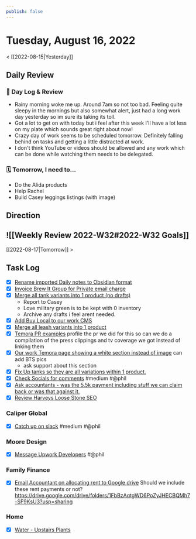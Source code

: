 ```yaml
---
publish: false 
---
```


# Tuesday, August 16, 2022

< [[2022-08-15|Yesterday]]

## Daily Review

### 📕 Day Log & Review
- Rainy morning woke me up. Around 7am so not too bad. Feeling quite sleepy in the mornings but also somewhat alert, just had a long work day yesterday so im sure its taking its toll.
- Got a lot to get on with today but i feel after this week I'll have a lot less on my plate which sounds great right about now!
- Crazy day of work seems to be scheduled tomorrow. Definitely falling behind on tasks and getting a little distracted at work. 
- I don't think YouTube or videos should be allowed and any work which can be done while watching them needs to be delegated. 



### 🗓 Tomorrow, I need to...
- Do the Alida products 
- Help Rachel 
- Build Casey leggings listings (with image)



## Direction

![[Weekly Review 2022-W32#2022-W32 Goals]]
---

[[2022-08-17|Tomorrow]] >

## Task Log
- [x] [Rename imported Daily notes to Obsidian format](things:///show?id=RMfV5ZHZQGNrpqDjQrXNU)
- [x] [Invoice Brew It Group for Private email charge](things:///show?id=6X64Krc1WiHT5f8TgM2aSY)
- [x] [Merge all tank variants into 1 product (no drafts)](things:///show?id=8KauJmXSaSoxk3yLb8SNC7)
	- Report to Casey
	- Love military green is to be kept with 0 inventory
	- Archive any drafts i feel arent needed.
- [x] [Add Buy Local to our work CMS](things:///show?id=NiFcDerUWPhjFreJJ4rXdk)
- [x] [Merge all leash variants into 1 product](things:///show?id=GGt7yN4BTyAn25MNiCMYXm)
- [x] [Temora PR examples](things:///show?id=CiMYDivYkty6VB75mGZNaB)
	profile the pr we did for this so can we do a compilation of the press clippings and tv coverage we got instead of linking them
- [x] [Our work Temora page showing a white section instead of image](things:///show?id=JPvJgpySmRNmeCqJYPL25W)
	can add BTS pics
	- ask support about this section
- [x] [Fix Up tanks so they are all variations within 1 product.](things:///show?id=9Yj9uoU7cLkuKxFZmpiYH9)
- [x] [Check Socials for comments](things:///show?id=EQ5rLqbfNp8HitQX3w8uQi) #medium #@phil
- [x] [Ask accountants - was the 5.5k payment including stuff we can claim back or was that against it.](things:///show?id=DLi9TL4i7u8SMVkLPRDqjF)
- [x] [Review Harveys Loose Stone SEO](things:///show?id=2XP3KU8TWwBefoccLmJydC)
### Caliper Global
- [x] [Catch up on slack](things:///show?id=VE6vH3ooHP7wjV4tUGcQTr) #medium #@phil
### Moore Design
- [x] [Message Upwork Developers](things:///show?id=HPdsGu7KUEF1adV87THEF4) #@phil
### Family Finance
- [x] [Email Accountant on allocating rent to Google drive](things:///show?id=E9ZTW4RcMT9SLwCVkqP1XR)
	Should we include these rent payments or not? 
	https://drive.google.com/drive/folders/1FbBzAqtgWD6PoZyJHECBQMh7-SF9KsU3?usp=sharing
### Home
- [x] [Water - Upstairs Plants](things:///show?id=CXNQYjWDvfw4nEZYucSwTe)
